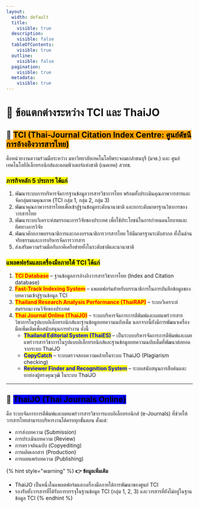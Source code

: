 ```yaml
---
layout:
  width: default
  title:
    visible: true
  description:
    visible: false
  tableOfContents:
    visible: true
  outline:
    visible: false
  pagination:
    visible: true
  metadata:
    visible: true
---
```


# 🔄 ข้อแตกต่างระหว่าง TCI และ ThaiJO

## 🔶 <mark style="background-color:orange;">TCI (Thai-Journal Citation Index Centre: ศูนย์ดัชนีการอ้างอิงวารสารไทย)</mark>

คือหน่วยงานความร่วมมือระหว่าง มหาวิทยาลัยเทคโนโลยีพระจอมเกล้าธนบุรี (มจธ.) และ ศูนย์เทคโนโลยีอิเล็กทรอนิกส์และคอมพิวเตอร์แห่งชาติ (เนคเทค) สวทช.

### <mark style="color:$success;">**ภารกิจหลัก 5 ประการ ได้แก่**</mark>

1. พัฒนาระบบการบริหารจัดการฐานข้อมูลวารสารวิชาการไทย พร้อมทั้งประเมินคุณภาพวารสารและจัดกลุ่มตามคุณภาพ (TCI กลุ่ม 1, กลุ่ม 2, กลุ่ม 3)
2. พัฒนาคุณภาพวารสารไทยเพื่อเข้าสู่ฐานข้อมูลระดับนานาชาติ และยกระดับมาตรฐานวิชาการของวารสารไทย
3. พัฒนาระบบวิเคราะห์สมรรถนะการวิจัยของประเทศ เพื่อใช้ประโยชน์ในการกำหนดนโยบายและทิศทางการวิจัย
4. พัฒนาศักยภาพบรรณาธิการและกองบรรณาธิการวารสารไทย ให้มีมาตรฐานระดับสากล ทั้งในด้านจริยธรรมและการบริหารจัดการวารสาร
5. ส่งเสริมความร่วมมือกับภาคีเครือข่ายทั้งในระดับชาติและนานาชาติ

### <mark style="color:$success;">**แพลตฟอร์มและเครื่องมือภายใต้ TCI ได้แก่**</mark>

1. <mark style="color:red;">**TCI Database**</mark> – ฐานข้อมูลการอ้างอิงวารสารวิชาการไทย (Index and Citation database)
2. <mark style="color:red;">**Fast-Track Indexing System**</mark> – แพลตฟอร์มสำหรับบรรณาธิการในการบันทึกข้อมูลของบทความเข้าสู่ฐานข้อมูล TCI
3. <mark style="color:red;">**Thailand Research Analysis Performance (ThaiRAP)**</mark> – ระบบวิเคราะห์สมรรถนะงานวิจัยของประเทศ
4. <mark style="color:red;">**Thai Journal Online (ThaiJO)**</mark> – ระบบบริหารจัดการการตีพิมพ์และเผยแพร่วารสารวิชาการในรูปแบบอิเล็กทรอนิกส์และฐานข้อมูลบทความฉบับเต็ม นอกจากนี้ยังมีการพัฒนาเครื่องมือเพิ่มเติมเพื่อสนับสนุนการทำงาน ดังนี้
   * <mark style="color:blue;">**Thailand Editorial System (ThaiES)**</mark> – เป็นระบบบริหารจัดการการตีพิมพ์และเผยแพร่วารสารวิชาการในรูปแบบอิเล็กทรอนิกส์และฐานข้อมูลบทความฉบับเต็มที่พัฒนาต่อยอดจากระบบ ThaiJO
   * <mark style="color:blue;">**CopyCatch**</mark> – ระบบตรวจสอบความคล้ายในระบบ ThaiJO (Plagiarism checking)
   * <mark style="color:blue;">**Reviewer Finder and Recognition System**</mark> – ระบบสนับสนุนการสืบค้นและยกย่องผู้ทรงคุณวุฒิ ในระบบ ThaiJO

***

## 🔷 <mark style="background-color:blue;">ThaiJO (Thai Journals Online)</mark>

คือ ระบบจัดการการตีพิมพ์และเผยแพร่วารสารวิชาการแบบอิเล็กทรอนิกส์ (e-Journals) ที่ช่วยให้วารสารไทยสามารถบริหารงานได้ครบทุกขั้นตอน ตั้งแต่:

* การส่งบทความ (Submission)
* การประเมินบทความ (Review)
* การตรวจต้นฉบับ (Copyediting)
* การผลิตเอกสาร (Production)
* การเผยแพร่บทความ (Publishing)

{% hint style="warning" %}
**👉  ข้อมูลเพิ่มเติม**

* ThaiJO เป็นหนึ่งในแพลตฟอร์มและเครื่องมือภายใต้การพัฒนาของศูนย์ TCI
* รองรับทั้งวารสารที่ได้รับการบรรจุในฐานข้อมูล TCI (กลุ่ม 1, 2, 3) และวารสารที่ยังไม่อยู่ในฐานข้อมูล TCI
{% endhint %}
